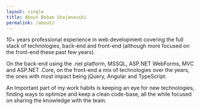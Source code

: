 ```yaml
---
layout: single
title: About Boban Stojanovski
permalink: /about/
---
```


10+ years professional experience in web development covering the full stack of technologies, back-end and front-end 
(although more focused on the front-end these past few years).

On the back-end using the .net platform, MSSQL, ASP.NET WebForms, MVC and ASP.NET .Core, on the front-end a mix of technologies over the years, 
the ones with most impact being jQuery, Angular and TypeScript.

An Important part of my work habits is keeping an eye for new technologies, finding ways to optimize and keep a clean code-base, 
all the while focused on sharing the knowledge with the team.
